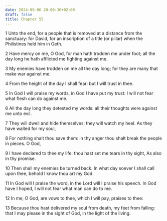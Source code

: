 ```yaml
---
date: 2024-09-06 20:00:30+02:00
draft: false
title: Chapter 55
---
```




1 Unto the end, for a people that is removed at a distance from the sanctuary: for David, for an inscription of a title (or pillar) when the Philistines held him in Geth.

2 Have mercy on me, O God, for man hath trodden me under foot; all the day long he hath afflicted me fighting against me.

3 My enemies have trodden on me all the day long; for they are many that make war against me.

4 From the height of the day I shall fear: but I will trust in thee.

5 In God I will praise my words, in God I have put my trust: I will not fear what flesh can do against me.

6 All the day long they detested my words: all their thoughts were against me unto evil.

7 They will dwell and hide themselves: they will watch my heel. As they have waited for my soul,

8 For nothing shalt thou save them: in thy anger thou shalt break the people in pieces. O God,

9 I have declared to thee my life: thou hast set me tears in thy sight, As also in thy promise.

10 Then shall my enemies be turned back. In what day soever I shall call upon thee, behold I know thou art my God.

11 In God will I praise the word, in the Lord will I praise his speech. In God have I hoped, I will not fear what man can do to me.

12 In me, O God, are vows to thee, which I will pay, praises to thee:

13 Because thou hast delivered my soul from death, my feet from falling: that I may please in the sight of God, in the light of the living.

